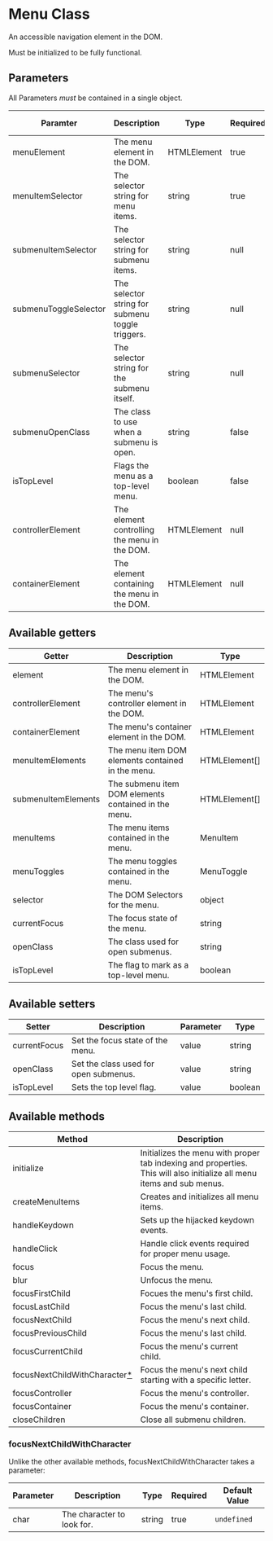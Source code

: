 # Menu Class

An accessible navigation element in the DOM.

Must be initialized to be fully functional.

## Parameters

All Parameters _must_ be contained in a single object.

| Paramter | Description | Type | Required | Default Value |
| --- | --- | --- | --- | --- |
| menuElement | The menu element in the DOM. | HTMLElement | true | `undefined` |
| menuItemSelector | The selector string for menu items. | string | true | `undefined` |
| submenuItemSelector | The selector string for submenu items. | string|null | false | `null` |
| submenuToggleSelector | The selector string for submenu toggle triggers. | string|null | false | `null` |
| submenuSelector | The selector string for the submenu itself. | string|null | false | `null` |
| submenuOpenClass | The class to use when a submenu is open. | string | false | `"show"` |
| isTopLevel | Flags the menu as a top-level menu. | boolean | false | `true` |
| controllerElement | The element controlling the menu in the DOM. | HTMLElement|null | false | `null` |
| containerElement | The element containing the menu in the DOM. | HTMLElement|null | false | `null` |

## Available getters

| Getter |  Description | Type |
| --- | --- | --- |
| element | The menu element in the DOM. | HTMLElement |
| controllerElement | The menu's controller element in the DOM. | HTMLElement |
| containerElement | The menu's container element in the DOM. | HTMLElement |
| menuItemElements | The menu item DOM elements contained in the menu. | HTMLElement[] |
| submenuItemElements | The submenu item DOM elements contained in the menu. | HTMLElement[] |
| menuItems | The menu items contained in the menu. | MenuItem |
| menuToggles | The menu toggles contained in the menu. | MenuToggle |
| selector | The DOM Selectors for the menu. | object |
| currentFocus | The focus state of the menu. | string |
| openClass | The class used for open submenus. | string |
| isTopLevel | The flag to mark as a top-level menu. | boolean |

## Available setters

| Setter | Description | Parameter | Type |
| --- | --- | --- | --- |
| currentFocus | Set the focus state of the menu. | value | string |
| openClass | Set the class used for open submenus. | value | string |
| isTopLevel | Sets the top level flag. | value | boolean |

## Available methods

| Method | Description |
| --- | --- |
| initialize | Initializes the menu with proper tab indexing and properties. This will also initialize all menu items and sub menus. |
| createMenuItems | Creates and initializes all menu items. |
| handleKeydown | Sets up the hijacked keydown events. |
| handleClick | Handle click events required for proper menu usage. |
| focus | Focus the menu. |
| blur | Unfocus the menu. |
| focusFirstChild | Focues the menu's first child. |
| focusLastChild | Focus the menu's last child. |
| focusNextChild | Focus the menu's next child. |
| focusPreviousChild | Focus the menu's last child. |
| focusCurrentChild | Focus the menu's current child. |
| focusNextChildWithCharacter[*](#focusnextchildwithcharacter) | Focus the menu's next child starting with a specific letter. |
| focusController | Focus the menu's controller. |
| focusContainer | Focus the menu's container. |
| closeChildren | Close all submenu children. |

### focusNextChildWithCharacter

Unlike the other available methods, focusNextChildWithCharacter takes a parameter:

| Parameter | Description | Type | Required | Default Value |
| --- | --- | --- | --- | --- |
| char | The character to look for. | string | true | `undefined` |
